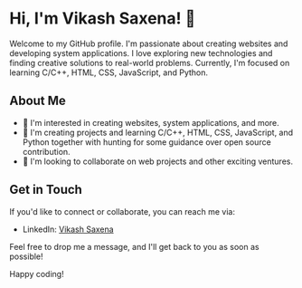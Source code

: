 # Hi, I'm Vikash Saxena! 👋

Welcome to my GitHub profile. I'm passionate about creating websites and developing system applications. I love exploring new technologies and finding creative solutions to real-world problems. Currently, I'm focused on learning C/C++, HTML, CSS, JavaScript, and Python.

## About Me

- 👀 I'm interested in creating websites, system applications, and more.
- 🌱 I'm creating projects and learning C/C++, HTML, CSS, JavaScript, and
      Python together with hunting for some guidance over open source contribution.
- 💞️ I'm looking to collaborate on web projects and other exciting ventures.

## Get in Touch

If you'd like to connect or collaborate, you can reach me via:

- LinkedIn: [Vikash Saxena](https://www.linkedin.com/in/vikash-saxena-11a253176)

Feel free to drop me a message, and I'll get back to you as soon as possible!

Happy coding!
